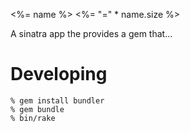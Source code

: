 <%= name %>
<%= "=" * name.size %>

A sinatra app the provides a gem that...

Developing
==========
    % gem install bundler
    % gem bundle
    % bin/rake
